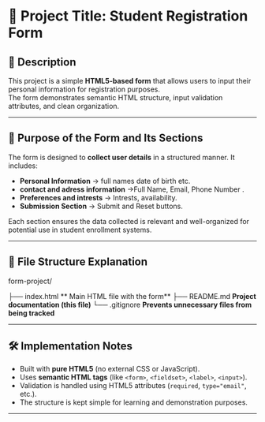 # 📝 Project Title: Student Registration Form

## 📖 Description
This project is a simple **HTML5-based form** that allows users to input their personal information for registration purposes.  
The form demonstrates semantic HTML structure, input validation attributes, and clean organization.

---

## 🎯 Purpose of the Form and Its Sections
The form is designed to **collect user details** in a structured manner. It includes:
- **Personal Information** → full names date of birth etc.  
- **contact and adress information** →Full Name, Email, Phone Number .  
- **Preferences and intrests** → Intrests, availability.  
- **Submission Section** → Submit and Reset buttons.  

Each section ensures the data collected is relevant and well-organized for potential use in student enrollment systems.

---

## 📂 File Structure Explanation

form-project/

├── index.html  ** Main HTML file with the form**
├── README.md   **Project documentation (this file)**
└── .gitignore  **Prevents unnecessary files from being tracked**

---

## 🛠️ Implementation Notes
- Built with **pure HTML5** (no external CSS or JavaScript).  
- Uses **semantic HTML tags** (like `<form>`, `<fieldset>`, `<label>`, `<input>`).  
- Validation is handled using HTML5 attributes (`required`, `type="email"`, etc.).  
- The structure is kept simple for learning and demonstration purposes.

---

